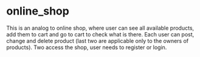 # online_shop

This is an analog to online shop, where user can see all available products, add them to cart and go to cart 
to check what is there. 
Each user can post, change and delete product (last two are applicable only to the owners of products).
Two access the shop, user needs to register or login.
